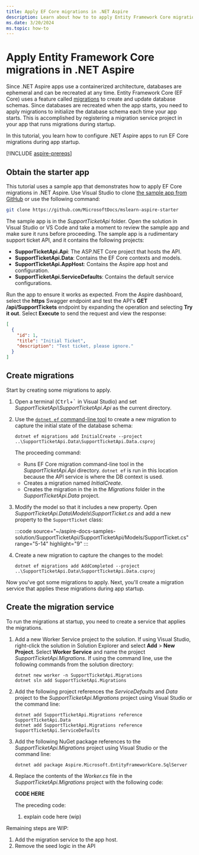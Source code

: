 ```yaml
---
title: Apply EF Core migrations in .NET Aspire
description: Learn about how to to apply Entity Framework Core migrations in .NET Aspire
ms.date: 3/20/2024
ms.topic: how-to
---
```


# Apply Entity Framework Core migrations in .NET Aspire

Since .NET Aspire apps use a containerized architecture, databases are ephemeral and can be recreated at any time. Entity Framework Core (EF Core) uses a feature called [migrations](/ef/core/managing-schemas/migrations) to create and update database schemas. Since databases are recreated when the app starts, you need to apply migrations to initialize the database schema each time your app starts. This is accomplished by registering a migration service project in your app that runs migrations during startup.

In this tutorial, you learn how to configure .NET Aspire apps to run EF Core migrations during app startup.

[!INCLUDE [aspire-prereqs](../includes/aspire-prereqs.md)]

## Obtain the starter app

This tutorial uses a sample app that demonstrates how to apply EF Core migrations in .NET Aspire. Use Visual Studio to clone [the sample app from GitHub](https://github.com/MicrosoftDocs/mslearn-aspire-starter) or use the following command:

```bash
git clone https://github.com/MicrosoftDocs/mslearn-aspire-starter
```

The sample app is in the *SupportTicketApi* folder. Open the solution in Visual Studio or VS Code and take a moment to review the sample app and make sure it runs before proceeding. The sample app is a rudimentary support ticket API, and it contains the following projects:

- **SupporTicketApi.Api**: The ASP.NET Core project that hosts the API.
- **SupportTicketApi.Data**: Contains the EF Core contexts and models.
- **SupportTicketApi.AppHost**: Contains the Aspire app host and configuration.
- **SupportTicketApi.ServiceDefaults**: Contains the default service configurations.

Run the app to ensure it works as expected. From the Aspire dashboard, select the **https** Swagger endpoint and test the API's **GET /api/SupportTickets** endpoint by expanding the operation and selecting **Try it out**. Select **Execute** to send the request and view the response:

```json
[
  {
    "id": 1,
    "title": "Initial Ticket",
    "description": "Test ticket, please ignore."
  }
]
```

## Create migrations

Start by creating some migrations to apply.

1. Open a terminal (<kbd>Ctrl</kbd>+<kbd>\`</kbd> in Visual Studio) and set *SupportTicketApi\SupportTicketApi.Api* as the current directory.
1. Use the [`dotnet ef` command-line tool](https://learn.microsoft.com/ef/core/managing-schemas/migrations/#install-the-tools) to create a new migration to capture the initial state of the database schema:

    ```dotnetcli
    dotnet ef migrations add InitialCreate --project ..\SupportTicketApi.Data\SupportTicketApi.Data.csproj
    ```

    The proceeding command:

      - Runs EF Core migration command-line tool in the *SupportTicketApi.Api* directory. `dotnet ef` is run in this location because the API service is where the DB context is used.
      - Creates a migration named *InitialCreate*.
      - Creates the migration in the in the *Migrations* folder in the *SupportTicketApi.Data* project.

1. Modify the model so that it includes a new property. Open *SupportTicketApi.Data\Models\SupportTicket.cs* and add a new property to the `SupportTicket` class:

    :::code source="~/aspire-docs-samples-solution/SupportTicketApi/SupportTicketApi/Models/SupportTicket.cs" range="5-14" highlight="9" :::

1. Create a new migration to capture the changes to the model:

    ```dotnetcli
    dotnet ef migrations add AddCompleted --project ..\SupportTicketApi.Data\SupportTicketApi.Data.csproj
    ```

Now you've got some migrations to apply. Next, you'll create a migration service that applies these migrations during app startup.

## Create the migration service

To run the migrations at startup, you need to create a service that applies the migrations.

1. Add a new Worker Service project to the solution. If using Visual Studio, right-click the solution in Solution Explorer and select **Add** > **New Project**. Select **Worker Service** and name the project *SupportTicketApi.Migrations*. If using the command line, use the following commands from the solution directory:

    ```dotnetcli
    dotnet new worker -n SupportTicketApi.Migrations
    dotnet sln add SupportTicketApi.Migrations
    ```

1. Add the following project references the *ServiceDefaults* and *Data* project to the *SupportTicketApi.Migrations* project using Visual Studio or the command line:

    ```dotnetcli
    dotnet add SupportTicketApi.Migrations reference SupportTicketApi.Data
    dotnet add SupportTicketApi.Migrations reference SupportTicketApi.ServiceDefaults
    ```

1. Add the following NuGet package references to the *SupportTicketApi.Migrations* project using Visual Studio or the command line:

    ```dotnetcli
    dotnet add package Aspire.Microsoft.EntityFrameworkCore.SqlServer
    ```

1. Replace the contents of the *Worker.cs* file in the *SupportTicketApi.Migrations* project with the following code:

    **CODE HERE**

    The preceding code:

    1. explain code here (wip)

Remaining steps are WIP:

1. Add the migration service to the app host.
1. Remove the seed logic in the API
